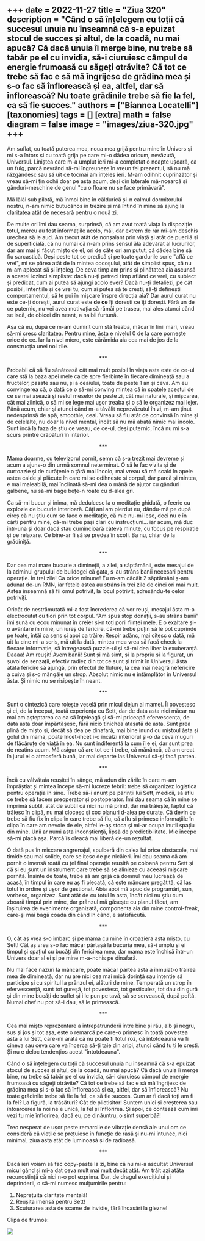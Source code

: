 
+++
date = 2022-11-27
title = "Ziua 320"
description = "Când o să înțelegem cu toții că succesul unuia nu înseamnă că s-a epuizat stocul de succes și altul, de la coadă, nu mai apucă? Că dacă unuia îi merge bine, nu trebe să tabăr pe el cu invidia, să-i ciuruiesc câmpul de energie frumoasă cu săgeți otrăvite? Că tot ce trebe să fac e să mă îngrijesc de grădina mea și s-o fac să înflorească și ea, altfel, dar să înflorească? Nu toate grădinile trebe să fie la fel, ca să fie succes."
authors = ["Biannca Locatelli"]
[taxonomies]
tags = []
[extra]
math = false
diagram = false
image = "images/ziua-320.jpg"
+++
---

Am suflat, cu toată puterea mea, noua mea grijă pentru mine în Univers și mi s-a întors și cu toată grija pe care mi-o dădea oricum, nevăzută, Universul. Liniștea care m-a umplut ieri mi-a complotat o noapte ușoară, ca un fulg, parcă nevrând să-mi îngreuneze în vreun fel prezentul, să nu mă răzgândesc sau să uit ce tocmai am înțeles ieri. M-am odihnit cuprinzător și vreau să-mi țin ochii doar pe asta acum, deși din laterale mă-ncearcă și gânduri-meschine de genul "cu o floare nu se face primăvară".

Mă lălăi sub pilotă, mă înmoi bine în căldurică și-n calmul dormitorului nostru, n-am nimic butucănos în trezire și mă întind în mine să ajung la claritatea atât de necesară pentru o nouă zi.

De multe ori îmi dau seama, surprinsă, că am avut toată viața la dispoziție totul, mereu au fost informațiile acolo, măi, dar extrem de rar mi-am deschis urechea să le aud. Am trecut atât de nonșalant prin viață și atât de puerilă și de superficială, că nu numai că n-am prins sensul ăla adevărat al lucrurilor, dar am mai și făcut mișto de el, ori de câte ori am putut, că dădea bine să fiu sarcastică. Deși peste tot se predică și pe toate gardurile scrie "află ce vrei", mi se părea atât de la mintea cocoșului, atât de simplist spus, că nu m-am aplecat să și înțeleg. De ceva timp am prins și plinătatea aia ascunsă a acestei lozinci simpliste: dacă nu-ți petreci timp aflând ce vrei, cu subiect și predicat, cum ai putea să ajungi acolo ever? Dacă nu-ți detaliezi, pe cât posibil, intențiile și ce vrei tu, cum ai putea să te crești, să-ți definești comportamentul, să te pui în mișcare înspre direcția aia? Dar aurul curat nu este ce-ți dorești, aurul curat este **de ce** îți dorești ce îți dorești. Fără un de ce puternic, nu vei avea motivația să rămâi pe traseu, mai ales atunci când se iscă, de obicei din neant, a naibii furtună.

Așa că eu, după ce m-am dumirit cum stă treaba, măcar în linii mari, vreau să-mi cresc claritatea. Pentru mine, ăsta e nivelul 0 de la care pornește orice de ce. Iar la nivel micro, este cărămida aia cea mai de jos de la construcția unei noi zile.

<p style="text-align: center;">***</p>

Probabil că să fiu sănătoasă cât mai mult posibil în viața asta este de ce-ul care stă la baza apei mele calde spre fierbinte în fiecare dimineață sau a fructelor, pasate sau nu, și a ceaiului, toate de peste 1 an și ceva. Am eu convingerea că, o dată ce o să-mi conving mintea că în spatele acestui de ce se mai așează și restul meselor de peste zi, cât mai naturale, și mișcarea, cât mai zilnică, o să mi se lege mai ușor treaba și o să le organizez mai lejer. Până acum, chiar și atunci când m-a tăvălit neprevăzutul în zi, m-am ținut nedesprinsă de apă, smoothie, ceai. Vreau să fiu atât de convinsă în mine și de celelalte, nu doar la nivel mental, încât să nu mă abată nimic mai încolo. Sunt încă la faza de știu ce vreau, de ce-ul, deși puternic, încă nu mi s-a scurs printre crăpături în interior.

<p style="text-align: center;">***</p>

Mama doarme, cu televizorul pornit, semn că s-a trezit mai devreme și acum a ajuns-o din urmă somnul neterminat. O să le fac vizita și de curtoazie și de curățenie o țâră mai încolo, mai vreau să mă scald în apele astea calde și plăcute în care mi se odihnește și corpul, dar parcă și mintea, e mai maleabilă, mai înclinată să-mi dea o mână de ajutor cu gânduri galbene, nu să-mi bage bețe-n roate cu d-alea gri.

Ca să-mi bucur și inima, mă dedulcesc la o meditație ghidată, o feerie cu explozie de bucurie interioară. Câți ani am pierdut eu, dându-mă pe după cireș că nu știu cum se face o meditație, că mie nu-mi iese, deci nu e în cărți pentru mine, că-mi trebe pași clari cu instrucțiuni… iar acum, mă duc într-una și doar dacă stau cumincioară câteva minute, cu focus pe respirație și pe relaxare. Ce bine-ar fi să se predea în școli. Ba nu, chiar de la grădiniță.

<p style="text-align: center;">***</p>

Dar cea mai mare bucurie a dimineții, a zilei, a săptămânii, este mesajul de la adminul grupului de bulldogei că gata, s-au strâns banii necesari pentru operație. În trei zile! Ca orice minune! Eu m-am câcâit 2 săptămâni ș-am adunat de-un RMN, iar fetele astea au strâns în trei zile de cinci ori mai mult. Astea înseamnă să fii omul potrivit, la locul potrivit, adresându-te celor potriviți.

Oricât de nestrămutată mi-a fost încrederea că vor reuși, mesajul ăsta m-a electrocutat cu fiori prin tot corpul. “Am spus stop donații, s-au strâns banii” îmi sună cu ecou minunat în creier și-n toți porii ființei mele. E o exaltare și-o avântare în mine, un iureș de fericire, că-mi trebe puțin să le pot cuprinde pe toate, întâi ca sens și apoi ca trăire. Respir adânc, mai citesc o dată, mă uit la cine mi-a scris, mă uit la dată, mintea mea vrea să facă check la fiecare informație, să întregească puzzle-ul și să-mi dea liber la exuberanță. Daaaa! Am reușit! Avem banii! Sunt și mă simt, și la propriu și la figurat, un șuvoi de senzații, efectiv radiez din tot ce sunt și trimit în Universul ăsta atâta fericire să ajungă, prin efectul de fluture, la cea mai neagră nefericire a cuiva și s-o mângâie un strop. Absolut nimic nu e întâmplător în Universul ăsta. Și nimic nu se risipește în neant.

<p style="text-align: center;">***</p>

Sunt o cintezică care roiește veselă prin micul dejun al mamei. Îi povestesc și ei, de la început, toată experiența cu Sett, dar de data asta nici măcar nu mai am așteptarea ca ea să înțeleagă și să-mi priceapă efervescența, de data asta doar împărtășesc, fără nicio tinichea atașată de asta. Sunt prea plină de mișto și, decât să dea pe dinafară, mai bine inund cu miștoul ăsta și golul din mama, poate încet-încet i-o încălzi interiorul și-o da ceva muguri de flăcăruțe de viață în ea. Nu sunt indiferentă la cum îi e ei, dar sunt prea de neatins acum. Mă asigur că are tot ce-i trebe, că mănâncă, că am creat în jurul ei o atmosferă bună, iar mai departe las Universul să-și facă partea.

<p style="text-align: center;">***</p>

Încă cu vâlvătaia reușitei în sânge, mă adun din zările în care m-am împrăștiat și mintea începe să-mi lucreze febril: trebe să organizez logistica pentru operația în sine. Trebe să-i anunț pe părinții lui Sett, medicii, să aflu ce trebe să facem preoperator și postoperator. Îmi dau seama că în mine se imprimă subtil, atât de subtil că nici nu mă prind, dar mă trăiește, faptul că trăiesc în clipă, nu mai clocesc și coc planuri d-alea pe durate. Că devin ce trebe să fiu fix în clipa în care trebe să fiu, că aflu și primesc informațiile în clipa în care am nevoie de ele, altfel le-aș stoca și mi-ar ocupa inutil spațiu din mine. Unii ar numi asta inconștiență, lipsă de predictibilitate. Mie începe să-mi placă așa. Parcă îs oleacă mai liberă de-un rezultat.

O dată pus în mișcare angrenajul, spulberă din calea lui orice obstacole, mai timide sau mai solide, care se ițesc de pe nicăieri. Îmi dau seama că am pornit o imensă roată cu țel final operație reușită pe coloană pentru Sett și că și eu sunt un instrument care trebe să se alinieze cu aceeași mișcare pornită. Înainte de toate, trebe să am grijă că domnul meu lucrează de acasă, în timpul în care eu aș fi plecată, că este mâncare pregătită, că las totul în ordine și ușor de gestionat. Abia apoi mă apuc de programări, sun, vorbesc, organizez. Sunt atât de cu totul în asta, încât nici nu știu cum zboară timpul prin mine, dar prânzul mă găsește cu planul făcut, am înșiruirea de evenimente organizată, componenta aia din mine control-freak, care-și mai bagă coada din când în când, e satisfăcută.

<p style="text-align: center;">***</p>

O, cât aș vrea s-o îmbarc și pe mama cu mine în croaziera asta mișto, cu Sett! Cât aș vrea s-o fac măcar părtașă la bucuria mea, să-i umplu și ei timpul și spațiul cu bucăți din fericirea mea, dar mama este închisă într-un Univers doar al ei și pe mine m-a-nchis pe dinafară.

Nu mai face nazuri la mâncare, poate măcar partea asta a înmuiat-o trăirea mea de dimineață, dar nu are nici cea mai mică dorință sau intenție să participe și cu spiritul la prânzul ei, alături de mine. Temperată un strop în efervescență, sunt tot gureșă, tot povestesc, tot gesticulez, tot dau din gură și din mine bucăți de suflet și i le pun pe tavă, să se servească, după poftă. Numai chef nu pot să-i dau, să le primească.

<p style="text-align: center;">***</p>

Cea mai mișto reprezentare a întrepătrunderii între bine și rău, alb și negru, sus și jos și tot așa, este o remarcă pe care-o primesc în toată povestea asta a lui Sett, care-mi arată că nu poate fi totul roz, că întotdeauna va fi cineva sau ceva care va încerca să-ți taie din aripi, atunci când tu ți le crești. Și nu e deloc tendențios acest "întotdeauna".

Când o să înțelegem cu toții că succesul unuia nu înseamnă că s-a epuizat stocul de succes și altul, de la coadă, nu mai apucă? Că dacă unuia îi merge bine, nu trebe să tabăr pe el cu invidia, să-i ciuruiesc câmpul de energie frumoasă cu săgeți otrăvite? Că tot ce trebe să fac e să mă îngrijesc de grădina mea și s-o fac să înflorească și ea, altfel, dar să înflorească? Nu toate grădinile trebe să fie la fel, ca să fie succes. Cum ar fi dacă toți am fi la fel? La figură, la trăsături? Cât de plictisitor! Suntem unici și creșterea sau întoarcerea la noi ne e unică, la fel și înflorirea. Și apoi, ce contează cum îmi vezi tu mie înflorirea, dacă eu, pe dinăuntru, o simt superbă?!

Trec nesperat de ușor peste remarcile de vibrație densă ale unui om ce consideră că viețile se prețuiesc în funcție de rasă și nu-mi întunec, nici minimal, ziua asta atât de luminoasă și de radioasă.

<p style="text-align: center;">***</p>

Dacă ieri voiam să fac copy-paste la zi, bine că nu mi-a ascultat Universul micul gând și mi-a dat ceva mult mai mult decât atât. Am trăit azi atâta recunoștință că nici n-o pot exprima. Dar, de dragul exercițiului și deprinderii, o să-mi numesc mulțumirile pentru:
1. Neprețuita claritate mentală!
2. Reușita imensă pentru Sett!
3. Scuturarea asta de scame de invidie, fără încasări la glezne!

Clipa de frumos:

<div class="flex justify-center">
  <img src="images/320.jpeg" />
</div>
